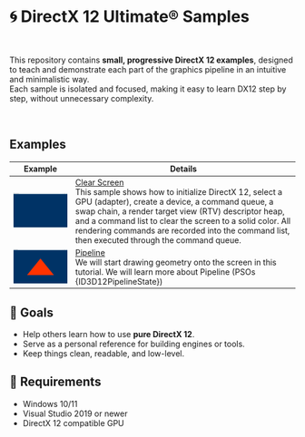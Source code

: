 

            

# 🌀 DirectX 12 Ultimate® Samples

</br>

This repository contains **small, progressive DirectX 12 examples**, designed to teach and demonstrate each part of the graphics pipeline in an intuitive and minimalistic way.  
Each sample is isolated and focused, making it easy to learn DX12 step by step, without unnecessary complexity.

</br>




## Examples


Example | Details
---------|--------
<img src="Screenshots/ClearScreen.png" width=380> | [Clear Screen](Src/ClearScreen)<br> This sample shows how to initialize DirectX 12, select a GPU (adapter), create a device, a command queue, a swap chain, a render target view (RTV) descriptor heap, and a command list to clear the screen to a solid color. All rendering commands are recorded into the command list, then executed through the command queue. 
<img src="Screenshots/Pipeline.png" width=380> | [Pipeline](Src/Pipeline)<br> We will start drawing geometry onto the screen in this tutorial. We will learn more about Pipeline (PSOs {ID3D12PipelineState})



## 📘 Goals

- Help others learn how to use **pure DirectX 12**.
- Serve as a personal reference for building engines or tools.
- Keep things clean, readable, and low-level.

## 🎯 Requirements

- Windows 10/11
- Visual Studio 2019 or newer
- DirectX 12 compatible GPU
